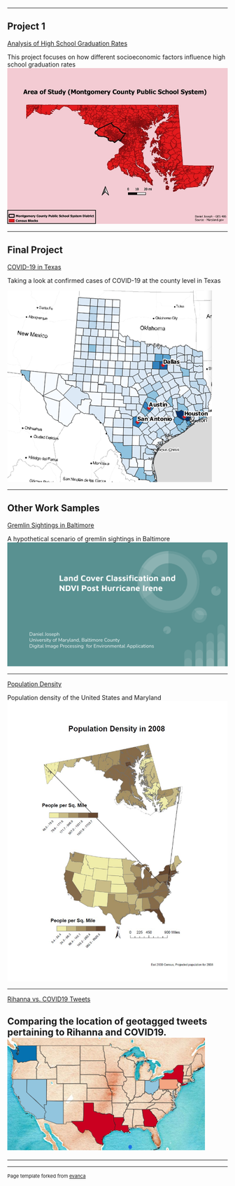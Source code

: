 
---

## Project 1

[Analysis of High School Graduation Rates](mcpss.md)

This project focuses on how different socioeconomic factors influence high school graduation rates
[<img src="images/AOS2.jpg?raw=true"/>](mcpss.md)

---

## Final Project

[COVID-19 in Texas](486_project2.md)

Taking a look at confirmed cases of COVID-19 at the county level in Texas

[<img src="images/texasimg.png?raw=true"/>](486_project2.md)


---

## Other Work Samples

[Gremlin Sightings in Baltimore](rowan/gremlin.md)

A hypothetical scenario of gremlin sightings in Baltimore
[<img src="images/GES 481 Final Presentation (3).pdf?raw=true"/>](rowan/gremlin.md)

---
[Population Density](rowan/population.md)

Population density of the United States and Maryland
[<img src="images/population density.jpg?raw=true"/>](rowan/population.md)

---

[Rihanna vs. COVID19 Tweets](twitterweb.md)

Comparing the location of geotagged tweets pertaining to Rihanna and COVID19.
[<img src="images/twitterweb.png?raw=true"/>](twitterweb.md)
---


---




---
<p style="font-size:11px">Page template forked from <a href="https://github.com/evanca/quick-portfolio">evanca</a></p>
<!-- Remove above link if you don't want to attibute -->
